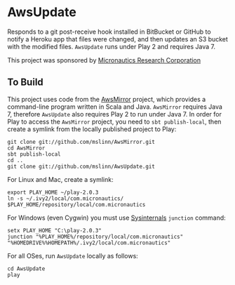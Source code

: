 # AwsUpdate #

Responds to a git post-receive hook installed in BitBucket or GitHub to notify a Heroku app that files were changed, and then updates an S3 bucket with the modified files. `AwsUpdate` runs under Play 2 and requires Java 7.

This project was sponsored by [Micronautics Research Corporation](http://www.micronauticsresearch.com/)

## To Build ##

This project uses code from the [AwsMirror](https://github.com/mslinn/AwsMirror/) project, 
which provides a command-line program written in Scala and Java. `AwsMirror` requires Java 7, therefore `AwsUpdate` also requires Play 2 to run under Java 7.
In order for Play to access the `AwsMirror` project, you need to `sbt publish-local`, then create a symlink from the locally published project to Play:

    git clone git://github.com/mslinn/AwsMirror.git
    cd AwsMirror
    sbt publish-local
    cd ..
    git clone git://github.com/mslinn/AwsUpdate.git

For Linux and Mac, create a symlink:

    export PLAY_HOME ~/play-2.0.3
    ln -s ~/.ivy2/local/com.micronautics/ $PLAY_HOME/repository/local/com.micronautics

For Windows (even Cygwin) you must use [Sysinternals](http://technet.microsoft.com/en-us/sysinternals/bb842062) `junction` command:

    setx PLAY_HOME "C:\play-2.0.3"
    junction "%PLAY_HOME%/repository/local/com.micronautics" "%HOMEDRIVE%%HOMEPATH%/.ivy2/local/com.micronautics"

For all OSes, run `AwsUpdate` locally as follows:

    cd AwsUpdate
    play
